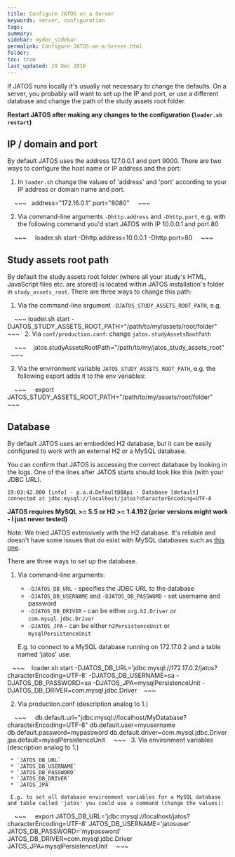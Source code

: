 ```yaml
---
title: Configure JATOS on a Server
keywords: server, configuration
tags:
summary:
sidebar: mydoc_sidebar
permalink: Configure-JATOS-on-a-Server.html
folder:
toc: true
last_updated: 29 Dec 2016
---
```


If JATOS runs locally it's usually not necessary to change the defaults. On a server, you probably will want to set up the IP and port, or use a different database and change the path of the study assets root folder.

**Restart JATOS after making any changes to the configuration (`loader.sh restart`)**

## IP / domain and port

By default JATOS uses the address 127.0.0.1 and port 9000. There are two ways to configure the host name or IP address and the port:

  1. In `loader.sh` change the values of 'address' and 'port' according to your IP address or domain name and port.

     ~~~
     address="172.16.0.1"
     port="8080"
     ~~~
  
  2. Via command-line arguments `-Dhttp.address` and `-Dhttp.port`, e.g. with the following command you'd start JATOS with IP 10.0.0.1 and port 80

     ~~~
     loader.sh start -Dhttp.address=10.0.0.1 -Dhttp.port=80
     ~~~
     
## Study assets root path

By default the study assets root folder (where all your study's HTML, JavaScript files etc. are stored) is located within JATOS installation's folder in `study_assets_root`. There are three ways to change this path:

  1. Via the command-line argument `-DJATOS_STUDY_ASSETS_ROOT_PATH`, e.g. 

     ~~~
     loader.sh start -DJATOS_STUDY_ASSETS_ROOT_PATH="/path/to/my/assets/root/folder"
     ~~~
  
  2. Via `conf/production.conf`: change `jatos.studyAssetsRootPath`

     ~~~
     jatos.studyAssetsRootPath="/path/to/my/jatos_study_assets_root"
     ~~~
     
  3. Via the environment variable `JATOS_STUDY_ASSETS_ROOT_PATH`, e.g. the following export adds it to the env variables: 

     ~~~
     export JATOS_STUDY_ASSETS_ROOT_PATH="/path/to/my/assets/root/folder"
     ~~~
     
## Database

By default JATOS uses an embedded H2 database, but it can be easily configured to work with an external H2 or a MySQL database. 

You can confirm that JATOS is accessing the correct database by looking in the logs. One of the lines after JATOS starts should look like this (with your JDBC URL).

~~~
19:03:42.000 [info] - p.a.d.DefaultDBApi - Database [default] connected at jdbc:mysql://localhost/jatos?characterEncoding=UTF-8
~~~

**JATOS requires MySQL >= 5.5 or H2 >= 1.4.192 (prior versions might work - I just never tested)**

Note: We tried JATOS extensively with the H2 database. It's reliable and doesn't have some issues that do exist with MySQL databases such as [this one](https://github.com/JATOS/JATOS/issues/111). 

There are three ways to set up the database.

  1. Via command-line arguments:
  
     * `-DJATOS_DB_URL` - specifies the JDBC URL to the database
     * `-DJATOS_DB_USERNAME` and `-DJATOS_DB_PASSWORD` - set username and password
     * `-DJATOS_DB_DRIVER` - can be either `org.h2.Driver` or `com.mysql.jdbc.Driver`
     * `-DJATOS_JPA` - can be either `h2PersistenceUnit` or `mysqlPersistenceUnit`

     E.g. to connect to a MySQL database running on 172.17.0.2 and a table named 'jatos' use:

     ~~~
     loader.sh start -DJATOS_DB_URL='jdbc:mysql://172.17.0.2/jatos?characterEncoding=UTF-8' -DJATOS_DB_USERNAME=sa -DJATOS_DB_PASSWORD=sa -DJATOS_JPA=mysqlPersistenceUnit -DJATOS_DB_DRIVER=com.mysql.jdbc.Driver
     ~~~
    
  2. Via production.conf (description analog to 1.)

     ~~~
     db.default.url="jdbc:mysql://localhost/MyDatabase?characterEncoding=UTF-8"
     db.default.user=myusername
     db.default.password=mypassword
     db.default.driver=com.mysql.jdbc.Driver
     jpa.default=mysqlPersistenceUnit
     ~~~
  
  3. Via environment variables (description analog to 1.)
  
     * `JATOS_DB_URL`
     * `JATOS_DB_USERNAME`
     * `JATOS_DB_PASSWORD`
     * `JATOS_DB_DRIVER`
     * `JATOS_JPA`

     E.g. to set all database environment variables for a MySQL database and table called 'jatos' you could use a command (change the values):

     ~~~
     export JATOS_DB_URL='jdbc:mysql://localhost/jatos?characterEncoding=UTF-8' JATOS_DB_USERNAME='jatosuser' JATOS_DB_PASSWORD='mypassword' JATOS_DB_DRIVER=com.mysql.jdbc.Driver JATOS_JPA=mysqlPersistenceUnit
     ~~~
     
